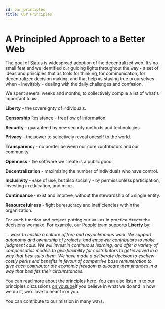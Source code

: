 ```yaml
---
id: our_principles
title: Our Principles
---
```


# A Principled Approach to a Better Web

The goal of Status is widespread adoption of the decentralized web. It’s no small feat and we identified our guiding lights throughout the way -  a set of ideas and principles that as tools for thinking, for communication, for decentralized decision making, and that help us staying true to ourselves when - inevitably - dealing with the daily challenges and confusion.

We spent several weeks and months, to collectively compile a list of what's important to us:

**Liberty** - the sovereignty of individuals.

**Censorship** Resistance - free flow of information.

**Security** - guaranteed by new security methods and technologies.

**Privacy** - the power to selectively reveal oneself to the world.

**Transparency** - no border between our core contributors and our community.

**Openness** - the software we create is a public good.

**Decentralization** - maximizing the number of individuals who have control.

**Inclusivity** -  ease of use, but also socially - by permissionless participation, investing in education, and more.

**Continuance** -  exist and improve, without the stewardship of a single entity.

**Resourcefulness** - fight bureaucracy and inefficiencies within the organization.

For each function and project, putting our values in practice directs the decisions we make. For example, our People team supports **Liberty** [by](https://people-ops.status.im/applying-our-principles-to-people-ops/):

*... work to enable a culture of free and asynchronous work. We support autonomy and ownership of projects, and empower contributors to make judgment calls. We will invest in continuous learning, and offer a variety of compensation models to give flexibility for contributors to get involved in a way that best suits them. 
We have made a deliberate decision to eschew costly perks and benefits in favour of competitive base remuneration to give each contributor the economic freedom to allocate their finances in a way that best fits their circumstances.*



You can read more about the principles [here](https://our.status.im/our-principles/). You can also listen in to our principles discussions [on youtube](https://www.youtube.com/watch?v=18HwQkLWqL4&list=PLbrz7IuP1hriACSQ7furdCUFkcSAJ68F4)If you believe in what we do and in how we do it, we’d love to hear from you. 

You can contribute to our mission in many ways.
